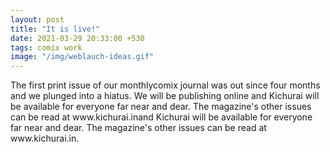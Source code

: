 ```yaml
---
layout: post
title: "It is live!"
date: 2021-03-29 20:33:00 +530
tags: comix work
image: "/img/weblauch-ideas.gif"
---
```

<p></p>
The first print issue of our monthlycomix journal was out since four months and we plunged into a hiatus. We will be publishing online and Kichurai will be available for everyone far near and dear. The magazine's other issues can be read at www.kichurai.inand Kichurai will be available for everyone far near and dear. The magazine's other issues can be read at www.kichurai.in.